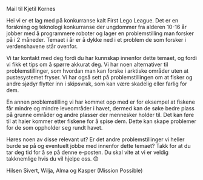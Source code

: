 Mail til Kjetil Kornes

Hei vi er et lag med på konkurranse kalt First Lego League. Det er en forskning og teknologi konkurranse der ungdommer fra alderen 10-16 år jobber med å programmere roboter og lager en problemstilling man forsker på i 2 måneder. Temaet i år er å dykke ned i et problem de som forsker i verdenshavene står ovenfor.

Vi tar kontakt med deg fordi du har kunnskap innenfor dette temaet, og fordi vi fikk et tips om å spørre akkurat deg. Vi har noen alternativer til problemstillinger, som hvordan man kan forske i arktiske områder uten at pustesystemet fryser. Vi har også sett på problemstillingen om at fisker og andre sjødyr flytter inn i skipsvrak, som kan være skadelig eller farlig for dem.

En annen problemstilling vi har kommet opp med er for eksempel at fiskene får mindre og mindre leveområder i havet, dermed kan de søke bedre plass på grunne områder og andre plasser der mennesker holder til. Det kan føre til at haier kommer etter fiskene for å spise dem. Dette kan skape problemer for de som oppholder seg rundt havet.

Høres noen av disse relevant ut? Er det andre problemstillinger vi heller burde se på og eventuelt jobbe med innenfor dette temaet? 
Takk for at du tar deg tid for å se på denne e-posten. Du skal vite at vi er veldig takknemlige hvis du vil hjelpe oss. 😊

Hilsen Sivert, Wilja, Alma og Kasper (Mission Possible)


